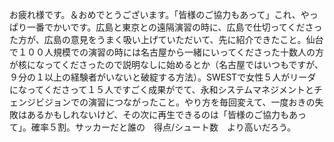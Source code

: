 お疲れ様です。＆おめでとうございます。「皆様のご協力もあって」これ、やっぱり一番でかいです。広島と東京との遠隔演習の時に、広島で仕切ってくださった方が、広島の意見をうまく吸い上げていただいて、先に紹介できたこと。仙台で１００人規模での演習の時には名古屋から一緒にいってくださった十数人の方が核になってくださったので説明なしに始めるとか（名古屋ではいつもですが、９分の１以上の経験者がいないと破綻する方法）。SWESTで女性５人がリーダになってくださって１５人ですごく成果がでて、永和システムマネジメントとチェンジビジョンでの演習につながったこと。やり方を毎回変えて、一度おきの失敗はあるかもしれないけど、その次に再生できるのは「皆様のご協力もあって」。確率５割。サッカーだと誰の　得点/シュート数　より高いだろう。
